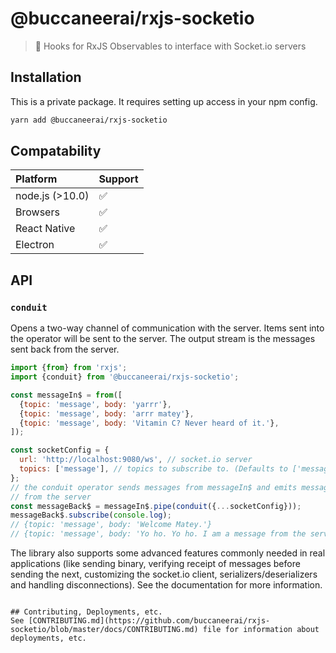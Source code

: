 # @buccaneerai/rxjs-socketio
> 🚰 Hooks for RxJS Observables to interface with Socket.io servers

## Installation
This is a private package. It requires setting up access in your npm config.

```bash
yarn add @buccaneerai/rxjs-socketio
```

## Compatability

| Platform | Support |
| :--- | :--- |
| node.js \(&gt;10.0\) | ✅ |
| Browsers | ✅ |
| React Native | ✅ |
| Electron | ✅ |

## API

### `conduit`
Opens a two-way channel of communication with the server.  Items sent into
the operator will be sent to the server.  The output stream is the messages
sent back from the server.
```js
import {from} from 'rxjs';
import {conduit} from '@buccaneerai/rxjs-socketio';

const messageIn$ = from([
  {topic: 'message', body: 'yarrr'},
  {topic: 'message', body: 'arrr matey'},
  {topic: 'message', body: 'Vitamin C? Never heard of it.'},
]);

const socketConfig = {
  url: 'http://localhost:9080/ws', // socket.io server
  topics: ['message'], // topics to subscribe to. (Defaults to ['message']).
}; 
// the conduit operator sends messages from messageIn$ and emits messages 
// from the server
const messageBack$ = messageIn$.pipe(conduit({...socketConfig}));
messageBack$.subscribe(console.log);
// {topic: 'message', body: 'Welcome Matey.'}
// {topic: 'message', body: 'Yo ho. Yo ho. I am a message from the server.'}
```

The library also supports some advanced features commonly needed in real applications (like sending binary, verifying receipt of messages before sending the next, customizing the socket.io client, serializers/deserializers and handling disconnections).  See the documentation for more information.

```

## Contributing, Deployments, etc.
See [CONTRIBUTING.md](https://github.com/buccaneerai/rxjs-socketio/blob/master/docs/CONTRIBUTING.md) file for information about deployments, etc.
